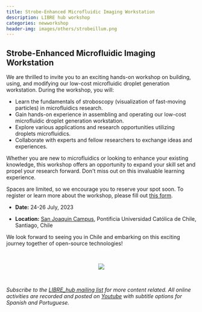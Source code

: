 ```yaml
---
title: Strobe-Enhanced Microfluidic Imaging Workstation
description: LIBRE hub workshop
categories: newworkshop
header-img: images/others/strobeillum.png
---
```


## Strobe-Enhanced Microfluidic Imaging Workstation

We are thrilled to invite you to an exciting hands-on workshop on building, using, and modifying our low-cost microfluidic droplet generation workstation. During the workshop, you will:
- Learn the fundamentals of stroboscopy (visualization of fast-moving particles) in microfluidics research.
- Gain hands-on experience in assembling and operating our low-cost microfluidic droplet generation workstation.
- Explore various applications and research opportunities utilizing droplets microfluidics.
- Collaborate with experts and fellow researchers to exchange ideas and experiences.

Whether you are new to microfluidics or looking to enhance your existing knowledge, this workshop offers an opportunity to expand your skill set and propel your research forward. Don't miss out on this invaluable learning experience.

Spaces are limited, so we encourage you to reserve your spot soon. To register or learn more about the workshop, please fill out [this form](https://tinyurl.com/microfluidics-librehub).

- **Date:** 24-26 July, 2023

- **Location:** [San Joaquin Campus](https://www.uc.cl/universidad/nuestros-campus/san-joaquin/), Pontificia Universidad Católica de Chile, Santiago, Chile

We look forward to seeing you in Chile and embarking on this exciting journey together of open-source technologies!

<br>

<p align="center">
<img src="{{site.baseurl}}/images/others/strobeillum.png" data-action="zoom">
</p>

<br>

*Subscribe to the [LIBRE_hub mailing list](https://mailchi.mp/2efa11be3d6b/libre_hub) for more content related. All online activities are recorded and posted on [Youtube](https://www.youtube.com/channel/UCKaffupDA8KKrDE0rd668Xw) with subtitle options for Spanish and Portuguese.*
